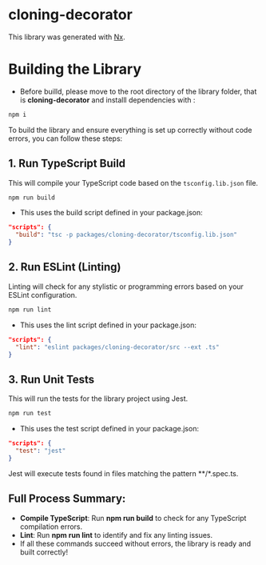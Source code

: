 # cloning-decorator

This library was generated with [Nx](https://nx.dev).

# Building the Library

- Before builld, please move to the root directory  of the library folder, that is  **cloning-decorator** and installl dependencies with :
```bash
npm i
```

To build the library and ensure everything is set up correctly without code errors, you can follow these steps:

## 1. Run TypeScript Build
This will compile your TypeScript code based on the `tsconfig.lib.json` file.

```bash
npm run build
```
- This uses the build script defined in your package.json:
```json
"scripts": {
  "build": "tsc -p packages/cloning-decorator/tsconfig.lib.json"
}
```

## 2. Run ESLint (Linting)
Linting will check for any stylistic or programming errors based on your ESLint configuration.

```bash
npm run lint
```
- This uses the lint script defined in your package.json:
```json
"scripts": {
  "lint": "eslint packages/cloning-decorator/src --ext .ts"
}
```

## 3. Run Unit Tests
This will run the  tests for the library project using Jest.

```bash
npm run test
```
- This uses the test script defined in your package.json:
```json
"scripts": {
  "test": "jest"
}
```
Jest will execute tests found in files matching the pattern **/*.spec.ts.

## Full Process Summary:
- **Compile TypeScript**: Run **npm run build** to check for any TypeScript compilation errors.
- **Lint**: Run **npm run lint** to identify and fix any linting issues.
- If all these commands succeed without errors, the library is ready and built correctly!